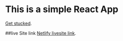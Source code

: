 # This is a simple React App

[Get stucked](https://github.com/facebook/create-react-app).

##live Site link
[Netlify livesite link](https://get-stucked.netlify.app/).